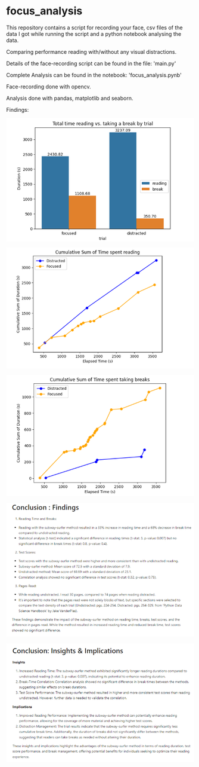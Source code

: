 # focus_analysis

This repository contains a script for recording your face, csv files of the data I got while running the script and a python notebook analysing the data.

Comparing performance reading with/without any visual distractions.

Details of the face-recording script can be found in the file: 'main.py'

Complete Analysis can be found in the notebook: 'focus_analysis.pynb'

Face-recording done with opencv.

Analysis done with pandas, matplotlib and seaborn.

Findings:


![](https://github.com/JadePablo/focus_analysis/blob/main/the%20goodies/graph%201.PNG)

![](https://github.com/JadePablo/focus_analysis/blob/main/the%20goodies/graph%202.PNG)

![](https://github.com/JadePablo/focus_analysis/blob/main/the%20goodies/graph%203.PNG)

![](https://github.com/JadePablo/focus_analysis/blob/main/the%20goodies/findings%201.PNG)

![](https://github.com/JadePablo/focus_analysis/blob/main/the%20goodies/findings%202.PNG)






































